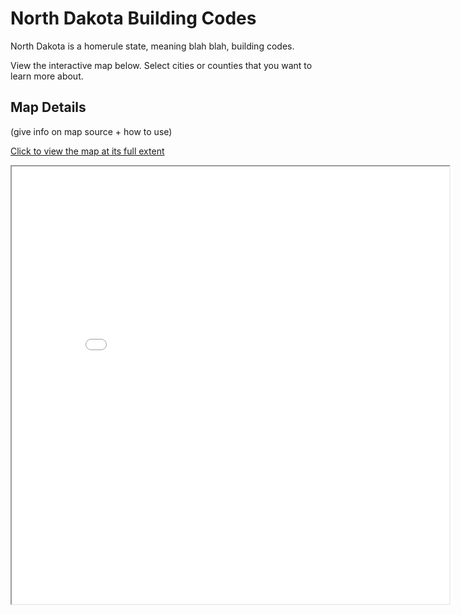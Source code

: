 # North Dakota Building Codes

North Dakota is a homerule state, meaning blah blah, building codes. 

View the interactive map below. Select cities or counties that you want to learn more about. 

## Map Details

(give info on map source + how to use)

[Click to view the map at its full extent](map.html)

<iframe src="map.html" height="700" width="700"></iframe>

